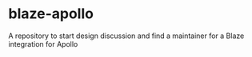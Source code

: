 # blaze-apollo
A repository to start design discussion and find a maintainer for a Blaze integration for Apollo
